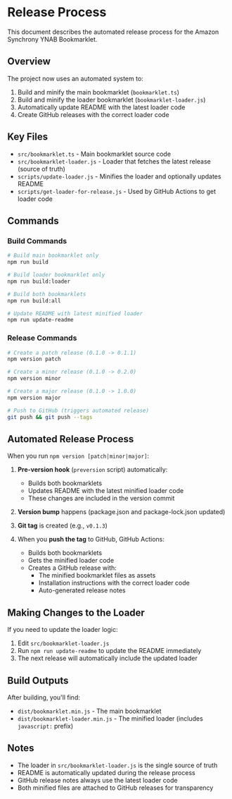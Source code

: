 # Release Process

This document describes the automated release process for the Amazon Synchrony YNAB Bookmarklet.

## Overview

The project now uses an automated system to:
1. Build and minify the main bookmarklet (`bookmarklet.ts`)
2. Build and minify the loader bookmarklet (`bookmarklet-loader.js`)
3. Automatically update README with the latest loader code
4. Create GitHub releases with the correct loader code

## Key Files

- `src/bookmarklet.ts` - Main bookmarklet source code
- `src/bookmarklet-loader.js` - Loader that fetches the latest release (source of truth)
- `scripts/update-loader.js` - Minifies the loader and optionally updates README
- `scripts/get-loader-for-release.js` - Used by GitHub Actions to get loader code

## Commands

### Build Commands

```bash
# Build main bookmarklet only
npm run build

# Build loader bookmarklet only
npm run build:loader

# Build both bookmarklets
npm run build:all

# Update README with latest minified loader
npm run update-readme
```

### Release Commands

```bash
# Create a patch release (0.1.0 -> 0.1.1)
npm version patch

# Create a minor release (0.1.0 -> 0.2.0)
npm version minor

# Create a major release (0.1.0 -> 1.0.0)
npm version major

# Push to GitHub (triggers automated release)
git push && git push --tags
```

## Automated Release Process

When you run `npm version [patch|minor|major]`:

1. **Pre-version hook** (`preversion` script) automatically:
   - Builds both bookmarklets
   - Updates README with the latest minified loader code
   - These changes are included in the version commit

2. **Version bump** happens (package.json and package-lock.json updated)

3. **Git tag** is created (e.g., `v0.1.3`)

4. When you **push the tag** to GitHub, GitHub Actions:
   - Builds both bookmarklets
   - Gets the minified loader code
   - Creates a GitHub release with:
     - The minified bookmarklet files as assets
     - Installation instructions with the correct loader code
     - Auto-generated release notes

## Making Changes to the Loader

If you need to update the loader logic:

1. Edit `src/bookmarklet-loader.js`
2. Run `npm run update-readme` to update the README immediately
3. The next release will automatically include the updated loader

## Build Outputs

After building, you'll find:
- `dist/bookmarklet.min.js` - The main bookmarklet
- `dist/bookmarklet-loader.min.js` - The minified loader (includes `javascript:` prefix)

## Notes

- The loader in `src/bookmarklet-loader.js` is the single source of truth
- README is automatically updated during the release process
- GitHub release notes always use the latest loader code
- Both minified files are attached to GitHub releases for transparency